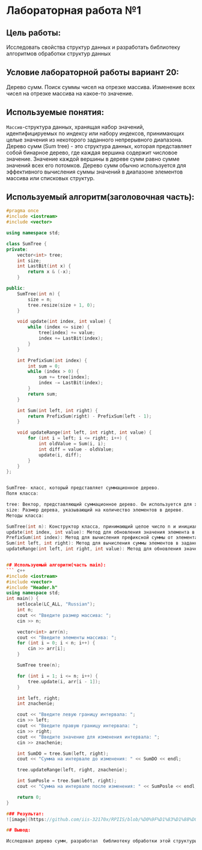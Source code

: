 # Лабораторная работа №1

## Цель работы: 

Исследовать свойства структур данных и разработать библиотеку алгоритмов обработки структур данных

## Условие лабораторной работы вариант 20:

Дерево сумм. Поиск суммы чисел на отрезке массива. Изменение всех
чисел на отрезке массива на какое-то значение.
## Используемые понятия:
`Массив`-структура данных, хранящая набор значений, идентифицируемых по индексу или набору индексов, принимающих целые значения из некоторого заданного непрерывного диапазона.
Дерево сумм (Sum tree) - это структура данных, которая представляет собой бинарное дерево, где каждая вершина содержит числовое значение. Значение каждой вершины в дереве сумм равно сумме значений всех его потомков.
Дерево сумм обычно используется для эффективного вычисления суммы значений в диапазоне элементов массива или списковых структур. 



## Используемый алгоритм(заголовочная часть):

``` c++
#pragma once
#include <iostream>
#include <vector>

using namespace std;

class SumTree {
private:
    vector<int> tree; 
    int size; 
    int LastBit(int x) {
        return x & (-x);
    }

public:
    SumTree(int n) {
        size = n;
        tree.resize(size + 1, 0);
    }

    void update(int index, int value) {
        while (index <= size) {
            tree[index] += value;
            index += LastBit(index);
        }
    }

    int PrefixSum(int index) {
        int sum = 0;
        while (index > 0) {
            sum += tree[index];
            index -= LastBit(index);
        }
        return sum;
    }

    int Sum(int left, int right) {
        return PrefixSum(right) - PrefixSum(left - 1);
    }

    void updateRange(int left, int right, int value) {
        for (int i = left; i <= right; i++) {
            int oldValue = Sum(i, i);
            int diff = value - oldValue;
            update(i, diff);
        }
    }
};


SumTree- класс, который представляет суммационное дерево.
Поля класса:

tree: Вектор, представляющий суммационное дерево. Он используется для хранения сумм значений элементов.
size: Размер дерева, указывающий на количество элементов в дереве.
Методы класса:

SumTree(int n): Конструктор класса, принимающий целое число n и инициализирующий размер дерева и вектор tree с нулевыми значениями.
update(int index, int value): Метод для обновления значения элемента в дереве. Принимает индекс элемента index и значение value, которое нужно добавить к текущему значению элемента.
PrefixSum(int index): Метод для вычисления префиксной суммы от элемента с индексом index. Возвращает сумму всех элементов от начала дерева до заданного индекса index.
Sum(int left, int right): Метод для вычисления суммы элементов в заданном диапазоне индексов от left до right. Использует метод PrefixSum для вычисления суммы.
updateRange(int left, int right, int value): Метод для обновления значения элементов в заданном диапазоне индексов от left до right. Принимает значение value, на которое нужно обновить каждый элемент в диапазоне, и обновляет элементы с помощью метода update.


## Используемый алгоритм(часть main):
``` c++
#include <iostream>
#include <vector>
#include "Header.h"
using namespace std;
int main() {
    setlocale(LC_ALL, "Russian");
    int n; 
    cout << "Введите размер массива: ";
    cin >> n;

    vector<int> arr(n); 
    cout << "Введите элементы массива: ";
    for (int i = 0; i < n; i++) {
        cin >> arr[i];
    }

    SumTree tree(n);

    for (int i = 1; i <= n; i++) {
        tree.update(i, arr[i - 1]);
    }

    int left, right; 
    int znachenie; 

    cout << "Введите левую границу интервала: ";
    cin >> left;
    cout << "Введите правую границу интервала: ";
    cin >> right;
    cout << "Введите значение для изменения интервала: ";
    cin >> znachenie;

    int SumDO = tree.Sum(left, right);
    cout << "Сумма на интервале до изменения: " << SumDO << endl;

    tree.updateRange(left, right, znachenie);

    int SumPosle = tree.Sum(left, right);
    cout << "Сумма на интервале после изменения: " << SumPosle << endl;

    return 0;
}

### Результат:
![image](https://github.com/iis-32170x/RPIIS/blob/%D0%9F%D1%83%D1%88%D0%BA%D0%BE_%D0%9C/images/%D0%A1%D0%BD%D0%B8%D0%BC%D0%BE%D0%BA%20%D1%8D%D0%BA%D1%80%D0%B0%D0%BD%D0%B0%20(30).png)

## Вывод:

Исследовал дерево сумм, разработал  библиотеку обработки этой структуры данных.
